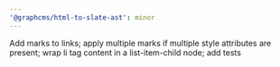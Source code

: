 ```yaml
---
'@graphcms/html-to-slate-ast': minor
---
```


Add marks to links; apply multiple marks if multiple style attributes are present; wrap li tag content in a list-item-child node; add tests

